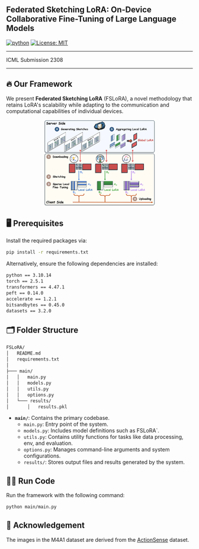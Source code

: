 ## Federated Sketching LoRA: On-Device Collaborative Fine-Tuning of Large Language Models

[![python](https://img.shields.io/badge/Python_3.10-306998?logo=python&logoColor=FFD43B)](https://www.python.org/downloads/release/python-31012/)
[![License: MIT](https://img.shields.io/badge/license-MIT-750014.svg)](https://opensource.org/licenses/MIT) 

---
ICML Submission 2308

---

## 🔥 Our Framework

We present **Federated Sketching LoRA** (FSLoRA), a novel methodology that retains LoRA's scalability while adapting to the communication and computational capabilities of individual devices.

<div align="center">
    <img src="figures/Overview.png" alt="overview" style="width:60%;"/>
</div>


## 🖥️ Prerequisites

Install the required packages via:
```bash
pip install -r requirements.txt
```

Alternatively, ensure the following dependencies are installed:
```plaintext
python == 3.10.14
torch == 2.5.1
transformers == 4.47.1
peft == 0.14.0
accelerate == 1.2.1
bitsandbytes == 0.45.0
datasets == 3.2.0
```

## 🗂️ Folder Structure
```
FSLoRA/
│   README.md
│   requirements.txt
│
├─── main/
│   │   main.py
│   │   models.py
│   │   utils.py
│   │   options.py 
│   └─── results/
│       │   results.pkl
```

- **`main/`**: Contains the primary codebase.
  - `main.py`: Entry point of the system.
  - `models.py`: Includes model definitions such as FSLoRA`.
  - `utils.py`: Contains utility functions for tasks like data processing, env, and evaluation.
  - `options.py`: Manages command-line arguments and system configurations.
  - `results/`: Stores output files and results generated by the system.


## 🏃‍♂ Run Code

Run the framework with the following command:
```bash
python main/main.py
```


## 🙏 Acknowledgement

The images in the M4A1 dataset are derived from the [ActionSense](https://action-sense.csail.mit.edu/) dataset.
